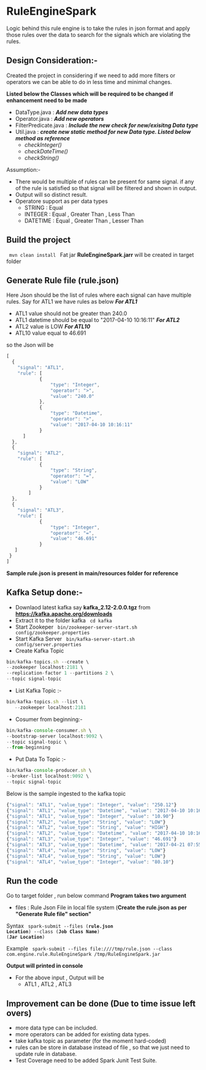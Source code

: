 # RuleEngineSpark

Logic behind this rule engine is to take the rules in json format 
and apply those rules over the data to search for the signals which 
are violating the rules.

## Design Consideration:-
Created the project in considering if we need to add more filters
or operators we can be able to do in less time and minimal changes.

**Listed below the Classes which will be required to be changed if enhancement need to be made**
- DataType.java  : ***Add new data types***
- Operator.java : ***Add new operators***
- FilterPredicate.java :  ***Include the new check for new/exisitng Data type***
- Util.java : ***create new static method for new Data type. Listed below method as reference***
	- *checkInteger()*
	- *checkDateTime()*
	- *checkString()*

Assumption:-
- There would be multiple of rules can be present for same signal.
if any of the rule is satisfied so that signal will be filtered 
and shown in output.
- Output will so distinct result.
- Operatore support as per data types
    - STRING :  Equal
    - INTEGER : Equal , Greater Than , Less Than
    - DATETIME : Equal , Greater Than , Lesser Than


## Build the project 
<code>  mvn clean install </code>
Fat jar **RuleEngineSpark.jarr**  will be created in target folder 

## Generate Rule file (rule.json)
Here Json should be the list of rules where each signal can have multiple rules.
Say for ATL1 we have rules as below
***For ATL1*** 
- ATL1 value should not be greater than 240.0
- ATL1 datetime should be equal to "2017-04-10 10:16:11"
***For ATL2***
- ATL2 value is LOW
***For ATL10*** 
- ATL10 value equal to 46.691

so the Json will be
```javascript
[
  {
    "signal": "ATL1",
    "rule": [
			{
				"type": "Integer",
				"operator": ">",
				"value": "240.0"
			},
			{
				"type": "Datetime",
				"operator": ">",
				"value": "2017-04-10 10:16:11"
			}
	  ]
  },
  {
    "signal": "ATL2",
    "rule": [
			{
				"type": "String",
				"operator": "=",
				"value": "LOW"
			}
		]
  },
  {
    "signal": "ATL3",
    "rule": [
			{
				"type": "Integer",
				"operator": "=",
				"value": "46.691"
			}
   ]
 }
]
```
**Sample rule.json is present in main/resources folder for reference**


## Kafka Setup done:-
- Downlaod latest kafka say **kafka_2.12-2.0.0.tgz** from **https://kafka.apache.org/downloads**
- Extract it to the folder kafka
  <code> cd kafka </code>
- Start Zookeper
 <code> bin/zookeeper-server-start.sh config/zookeeper.properties </code>
- Start Kafka Server
 <code>  bin/kafka-server-start.sh  config/server.properties  </code>
- Create Kafka Topic
```javascript
bin/kafka-topics.sh --create \
--zookeeper localhost:2181 \
--replication-factor 1 --partitions 2 \
--topic signal-topic
```
- List Kafka Topic :-
```javascript
bin/kafka-topics.sh --list \
   --zookeeper localhost:2181
```
- Cosumer from beginning:-
```javascript
bin/kafka-console-consumer.sh \
--bootstrap-server localhost:9092 \
--topic signal-topic \
--from-beginning
```
- Put Data To Topic :-
```javascript
bin/kafka-console-producer.sh \
--broker-list localhost:9092 \
--topic signal-topic
```

Below is the sample ingested to the kafka topic
```javascript
{"signal": "ATL1", "value_type": "Integer", "value": "250.12"}
{"signal": "ATL1", "value_type": "Datetime", "value": "2017-04-10 10:16:12"}
{"signal": "ATL1", "value_type": "Integer", "value": "10.90"}
{"signal": "ATL2", "value_type": "String", "value": "LOW"}
{"signal": "ATL2", "value_type": "String", "value": "HIGH"}
{"signal": "ATL2", "value_type": "Datetime", "value": "2017-04-10 10:16:55"}
{"signal": "ATL3", "value_type": "Integer", "value": "46.691"}
{"signal": "ATL3", "value_type": "Datetime", "value": "2017-04-21 07:55:28"}
{"signal": "ATL4", "value_type": "String", "value": "LOW"}
{"signal": "ATL4", "value_type": "String", "value": "LOW"}
{"signal": "ATL4", "value_type": "Integer", "value": "80.10"}
```


## Run the code
Go to target folder , run below command
**Program takes two argument**
- files : Rule Json File in local file system (**Create the rule.json as per "Generate Rule file" section"**

Syntax
<code>  spark-submit  --files (**rule.json Location**) --class (**Job Class Name**)  (**Jar Location**) </code>
	
Example
<code> spark-submit --files file:////tmp/rule.json --class com.engine.rule.RuleEngineSpark /tmp/RuleEngineSpark.jar
 </code>

**Output will printed in console**
- For the above input , Output will be
  - ATL1 , ATL2 , ATL3


## Improvement can be done (Due to time issue left overs)
-  more data type can be included.
-  more operators can be added for existing data types.
-  take kafka topic as parameter (for the moment hard-coded)
-  rules can be store in database instead of file , so that we just need to update rule in database.
-  Test Coverage need to be added Spark Junit Test Suite.





